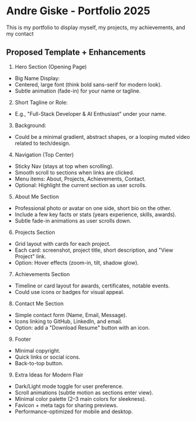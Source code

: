# Andre Giske - Portfolio 2025

This is my portfolio to display myself, my projects, my achievements, and my contact


## Proposed Template + Enhancements
1. Hero Section (Opening Page)
- Big Name Display:
- Centered, large font (think bold sans-serif for modern look).
- Subtle animation (fade-in) for your name or tagline.

2. Short Tagline or Role:
- E.g., "Full-Stack Developer & AI Enthusiast" under your name.

3. Background:
- Could be a minimal gradient, abstract shapes, or a looping muted video related to tech/design.

4. Navigation (Top Center)
- Sticky Nav (stays at top when scrolling).
- Smooth scroll to sections when links are clicked.
- Menu items: About, Projects, Achievements, Contact.
- Optional: Highlight the current section as user scrolls.

5. About Me Section
- Professional photo or avatar on one side, short bio on the other.
- Include a few key facts or stats (years experience, skills, awards).
- Subtle fade-in animations as user scrolls down.

6. Projects Section
- Grid layout with cards for each project.
- Each card: screenshot, project title, short description, and "View Project" link.
- Option: Hover effects (zoom-in, tilt, shadow glow).

7. Achievements Section
- Timeline or card layout for awards, certificates, notable events.
- Could use icons or badges for visual appeal.

8. Contact Me Section
- Simple contact form (Name, Email, Message).
- Icons linking to GitHub, LinkedIn, and email.
- Option: add a "Download Resume" button with an icon.

9. Footer
- Minimal copyright.
- Quick links or social icons.
- Back-to-top button.

9. Extra Ideas for Modern Flair
- Dark/Light mode toggle for user preference.
- Scroll animations (subtle motion as sections enter view).
- Minimal color palette (2–3 main colors for sleekness).
- Favicon + meta tags for sharing previews.
- Performance-optimized for mobile and desktop.